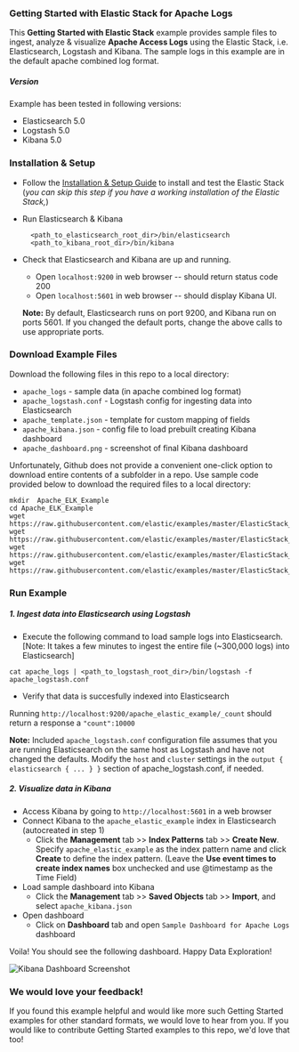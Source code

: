 ### Getting Started with Elastic Stack for Apache Logs
This **Getting Started with Elastic Stack** example provides sample files to ingest, analyze & visualize **Apache Access Logs** using the Elastic Stack, i.e. Elasticsearch, Logstash and Kibana. The sample logs in this example are in the default apache combined log format.

##### Version
Example has been tested in following versions:
- Elasticsearch 5.0
- Logstash 5.0
- Kibana 5.0

### Installation & Setup
* Follow the [Installation & Setup Guide](https://github.com/elastic/examples/blob/master/Installation%20and%20Setup.md) to install and test the Elastic Stack (*you can skip this step if you have a working installation of the Elastic Stack,*)

* Run Elasticsearch & Kibana
  ```shell
    <path_to_elasticsearch_root_dir>/bin/elasticsearch
    <path_to_kibana_root_dir>/bin/kibana
    ```

* Check that Elasticsearch and Kibana are up and running.
  - Open `localhost:9200` in web browser -- should return status code 200
  - Open `localhost:5601` in web browser -- should display Kibana UI.

  **Note:** By default, Elasticsearch runs on port 9200, and Kibana run on ports 5601. If you changed the default ports, change   the above calls to use appropriate ports.

### Download Example Files

Download the following files in this repo to a local directory:
- `apache_logs` - sample data (in apache combined log format)
- `apache_logstash.conf` - Logstash config for ingesting data into Elasticsearch
- `apache_template.json` - template for custom mapping of fields
- `apache_kibana.json` - config file to load prebuilt creating Kibana dashboard
- `apache_dashboard.png` - screenshot of final Kibana dashboard  

Unfortunately, Github does not provide a convenient one-click option to download entire contents of a subfolder in a repo. Use sample code provided below to download the required files to a local directory:

```shell
mkdir  Apache_ELK_Example
cd Apache_ELK_Example
wget https://raw.githubusercontent.com/elastic/examples/master/ElasticStack_apache/apache_logstash.conf
wget https://raw.githubusercontent.com/elastic/examples/master/ElasticStack_apache/apache_template.json
wget https://raw.githubusercontent.com/elastic/examples/master/ElasticStack_apache/apache_kibana.json
wget https://raw.githubusercontent.com/elastic/examples/master/ElasticStack_apache/apache_logs
```

### Run Example
##### 1. Ingest data into Elasticsearch using Logstash
* Execute the following command to load sample logs into Elasticsearch. [Note: It takes a few minutes to ingest the entire file (~300,000 logs) into Elasticsearch]

```shell
cat apache_logs | <path_to_logstash_root_dir>/bin/logstash -f apache_logstash.conf
```

 * Verify that data is succesfully indexed into Elasticsearch

  Running `http://localhost:9200/apache_elastic_example/_count` should return a response a `"count":10000`

 **Note:** Included `apache_logstash.conf` configuration file assumes that you are running Elasticsearch on the same host as Logstash and have not changed the defaults. Modify the `host` and `cluster` settings in the `output { elasticsearch { ... } }`   section of apache_logstash.conf, if needed.

##### 2. Visualize data in Kibana

* Access Kibana by going to `http://localhost:5601` in a web browser
* Connect Kibana to the `apache_elastic_example` index in Elasticsearch (autocreated in step 1)
    * Click the **Management** tab >> **Index Patterns** tab >> **Create New**. Specify `apache_elastic_example` as the index pattern name and click **Create** to define the index pattern. (Leave the **Use event times to create index names** box unchecked and use @timestamp as the Time Field)
* Load sample dashboard into Kibana
    * Click the **Management** tab >> **Saved Objects** tab >> **Import**, and select `apache_kibana.json`
* Open dashboard
    * Click on **Dashboard** tab and open `Sample Dashboard for Apache Logs` dashboard

Voila! You should see the following dashboard. Happy Data Exploration!

![Kibana Dashboard Screenshot](https://cloud.githubusercontent.com/assets/5269751/9672401/19fe21de-524f-11e5-86a6-49e76636c79a.png)

### We would love your feedback!
If you found this example helpful and would like more such Getting Started examples for other standard formats, we would love to hear from you. If you would like to contribute Getting Started examples to this repo, we'd love that too!
